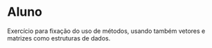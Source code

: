 # Aluno
Exercício para fixação do uso de métodos, usando também vetores e matrizes como estruturas de dados.
